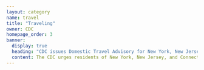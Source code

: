 ```yaml
---
layout: category
name: travel
title: "Traveling"
owner: CDC
homepage_order: 3
banner:
  display: true
  heading: "CDC issues Domestic Travel Advisory for New York, New Jersey, and Connecticut."
  content: The CDC urges residents of New York, New Jersey, and Connecticut to refrain from non-essential domestic travel for 14 days effective immediately. This Domestic Travel Advisory does not apply to employees of critical infrastructure industries, including but not limited to trucking, public health professionals, financial services, and food supply. These employees of critical infrastructure, as <a href="https://www.cisa.gov/publication/guidance-essential-critical-infrastructure-workforceexternal">defined by the Department of Homeland Security</a>. have a special responsibility to maintain normal work schedule. The Governors of New York, New Jersey, and Connecticut will have full discretion to implement this Domestic Travel Advisory.
---
```

